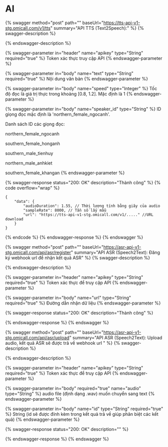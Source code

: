 # AI



{% swagger method="post" path="" baseUrl="https://tts-api-v1-stg.omicall.com/v1/tts" summary="API TTS (Text2Speech):" %}
{% swagger-description %}

{% endswagger-description %}

{% swagger-parameter in="header" name="apikey" type="String" required="true" %}
Token xác thực truy cập API
{% endswagger-parameter %}

{% swagger-parameter in="body" name="text" type="String" required="true" %}
Nội dung văn bản
{% endswagger-parameter %}

{% swagger-parameter in="body" name="speed" type="Integer" %}
Tốc độ đọc là giá trị thực trong khoảng \[0.8, 1.2]. Mặc định là 1
{% endswagger-parameter %}

{% swagger-parameter in="body" name="speaker_id" type="String" %}
ID giọng đọc mặc định là 'northern\_female\_ngocanh'.&#x20;



Danh sách ID các giọng đọc:&#x20;

northern\_female\_ngocanh

southern\_female\_honganh

southern\_male\_tienhuy

northern\_male\_anhkiet

southern\_female\_khangan
{% endswagger-parameter %}

{% swagger-response status="200: OK" description="Thành công" %}
{% code overflow="wrap" %}
```
{
    "data": {
        "audioDuration": 1.55, // Thời lượng tính bằng giây của audio
        "sampleRate": 8000, // Tần số lấy mẫu 
        "url": "https://tts-api-v1-stg.omicall.com/v1/....." //URL download
    }
}
```
{% endcode %}
{% endswagger-response %}
{% endswagger %}



{% swagger method="post" path="" baseUrl="https://asr-api-v1-stg.omicall.com/api/asr/register" summary="API ASR (Speech2Text): Đăng ký webhook url để nhận kết quả ASR" %}
{% swagger-description %}

{% endswagger-description %}

{% swagger-parameter in="header" name="apikey" type="String" required="true" %}
Token xác thực để truy cập API
{% endswagger-parameter %}

{% swagger-parameter in="body" name="url" type="String" required="true" %}
Đường dẫn nhận dữ liệu
{% endswagger-parameter %}

{% swagger-response status="200: OK" description="Thành công" %}

{% endswagger-response %}
{% endswagger %}



{% swagger method="post" path="" baseUrl="https://asr-api-v1-stg.omicall.com/api/asr/upload" summary="API ASR (Speech2Text): Upload audio, kết quả ASR sẽ được trả về webhook url " %}
{% swagger-description %}

{% endswagger-description %}

{% swagger-parameter in="header" name="apikey" type="String" required="true" %}
Token xác thực để truy cập API
{% endswagger-parameter %}

{% swagger-parameter in="body" required="true" name="audio" type="String" %}
audio file (định dạng .wav) muốn chuyển sang text
{% endswagger-parameter %}

{% swagger-parameter in="body" name="id" type="String" required="true" %}
String (id sẽ được đính kèm trong kết quả trả về giúp phân biệt các kết quả)
{% endswagger-parameter %}

{% swagger-response status="200: OK" description="" %}

{% endswagger-response %}
{% endswagger %}
